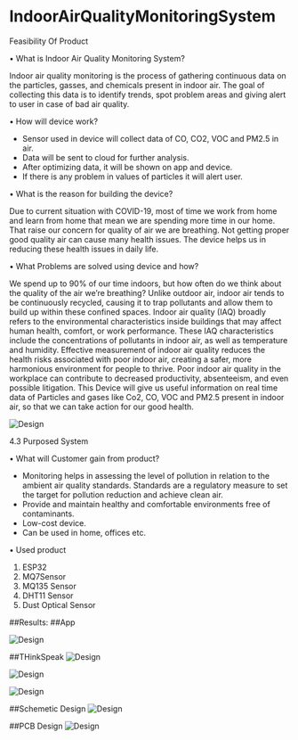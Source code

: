 # IndoorAirQualityMonitoringSystem      

Feasibility Of Product

•	What is Indoor Air Quality Monitoring System?

Indoor air quality monitoring is the process of gathering continuous data on the particles, gasses, and chemicals present in indoor air. The goal of collecting this data is to identify trends, spot problem areas and giving alert to user in case of bad air quality.

•	How will device work?

-	Sensor used in device will collect data of CO, CO2, VOC and PM2.5 in air.
-	Data will be sent to cloud for further analysis.
-	After optimizing data, it will be shown on app and device.
-	If there is any problem in values of particles it will alert user.


•	What is the reason for building the device?

Due to current situation with COVID-19, most of time we work from home and learn from home that mean we are spending more time in our home. That raise our concern for quality of air we are breathing. Not getting proper good quality air can cause many health issues.  The device helps us in reducing these health issues in daily life.

•	What Problems are solved using device and how?

We spend up to 90% of our time indoors, but how often do we think about the quality of the air we’re breathing? Unlike outdoor air, indoor air tends to be continuously recycled, causing it to trap pollutants and allow them to build up within these confined spaces. Indoor air quality (IAQ) broadly refers to the environmental characteristics inside buildings that may affect human health, comfort, or work performance. These IAQ characteristics include the concentrations of pollutants in indoor air, as well as temperature and humidity. Effective measurement of indoor air quality reduces the health risks associated with poor indoor air, creating a safer, more harmonious environment for people to thrive.
Poor indoor air quality in the workplace can contribute to decreased productivity, absenteeism, and even possible litigation. 
This Device will give us useful information on real time data of Particles and gases like Co2, CO, VOC and PM2.5 present in indoor air, so that we can take action for our good health.

![Design](https://user-images.githubusercontent.com/82890150/173240482-f8b1e50e-433c-48f9-a3b1-d5cd8934cac9.JPG)


 4.3 Purposed System

•	What will Customer gain from product?

-	Monitoring helps in assessing the level of pollution in relation to the ambient air quality standards. Standards are a regulatory measure to set the target         for pollution reduction and achieve clean air.
-	Provide and maintain healthy and comfortable environments free of contaminants.
-	Low-cost device.
-	Can be used in home, offices etc.

•	Used product

1.	ESP32	
2.	MQ7Sensor	
3.	MQ135 Sensor	
4.	DHT11 Sensor	
5.	Dust Optical Sensor	

##Results:
##App

![Design](https://user-images.githubusercontent.com/82890150/173240730-22253738-97a9-4d26-97c2-59d105a59829.JPG)

##THinkSpeak 
![Design](https://user-images.githubusercontent.com/82890150/173240757-eaa10628-6e97-46c5-b027-dd6c6b74005b.JPG)

![Design](https://user-images.githubusercontent.com/82890150/173240791-496eeab9-72de-4a75-b49f-9c29124aafab.JPG)

![Design](https://user-images.githubusercontent.com/82890150/173240806-c4972eab-1cdc-4735-a535-8b45e4d2aaac.JPG)

##Schemetic Design
![Design](https://user-images.githubusercontent.com/82890150/173241231-72e153ed-f84b-4f72-94d8-c1ea71d4f17e.JPG)

##PCB Design
![Design](https://user-images.githubusercontent.com/82890150/173241247-edb3d8c9-b0c1-455a-b9f7-b6d17da9b18d.JPG)

